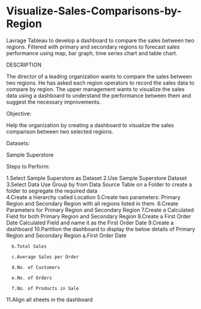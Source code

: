 # Visualize-Sales-Comparisons-by-Region

Lavrage Tableau to develop a dashboard to compare the sales between two regions. Filtered with primary and secondary regions to forecast sales performance using map, bar graph, time series chart and table chart.

DESCRIPTION

The director of a leading organization wants to compare the sales between two regions. He has asked each region operators to record the sales data to compare by region. The upper management wants to visualize the sales data using a dashboard to understand the performance between them and suggest the necessary improvements.

Objective:

Help the organization by creating a dashboard to visualize the sales comparison between two selected regions.

Datasets:

Sample Superstore

Steps to Perform:

1.Select Sample Superstore as Dataset 
2.Use Sample Superstore Dataset
3.Select Data Use Group by from Data Source Table on a Folder to create a folder to segregate the required data  
4.Create a hierarchy called Location
5.Create two parameters: Primary Region and Secondary Region with all regions listed in them.
6.Create Parameters for Primary Region and Secondary Region
7.Create a Calculated Field for both Primary Region and Secondary Region
8.Create a First Order Date Calculated Field and name it as the First Order Date
9.Create a dashboard
10.Partition the dashboard to display the below details of Primary Region and Secondary Region
      a.First Order Date
      
      b.Total Sales

      c.Average Sales per Order

      d.No. of Customers

      e.No. of Orders

      f.No. of Products in Sale
  11.Align all sheets in the dashboard
